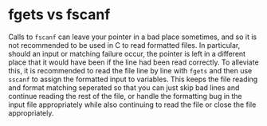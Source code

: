 # fgets vs fscanf

Calls to `fscanf` can leave your pointer in a bad place sometimes, and so it is not recommended to be used in C to read formatted files. In particular, should an input or matching failure occur, the pointer is left in a different place that it would have been if the line had been read correctly. To alleviate this, it is recommended to read the file line by line with `fgets` and then use `sscanf` to assign the formatted input to variables. This keeps the file reading and format matching seperated so that you can just skip bad lines and continue reading the rest of the file, or handle the formatting bug in the input file appropriately while also continuing to read the file or close the file appropriately.